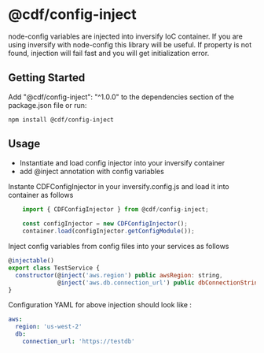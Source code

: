 # @cdf/config-inject

node-config variables are injected into inversify IoC container.
If you are using inversify with node-config this library will be useful.
If property is not found, injection will fail fast and you will get initialization error.

## Getting Started
Add "@cdf/config-inject": "^1.0.0" to the dependencies section of the package.json file or run: 
```
npm install @cdf/config-inject
```

## Usage
- Instantiate and load config injector into your inversify container
- add @inject annotation with config variables


Instante CDFConfigInjector in your inversify.config.js and load it into container as follows
```javascript
	import { CDFConfigInjector } from @cdf/config-inject;
	
    const configInjector = new CDFConfigInjector();
    container.load(configInjector.getConfigModule());
``` 
Inject config variables from config files into your services as follows
```javascript
@injectable()
export class TestService {
  constructor(@inject('aws.region') public awsRegion: string,
              @inject('aws.db.connection_url') public dbConnectionString: string) { }
}
```

Configuration YAML for above injection should look like :
```yaml
aws:
  region: 'us-west-2'
  db:
    connection_url: 'https://testdb'
```
